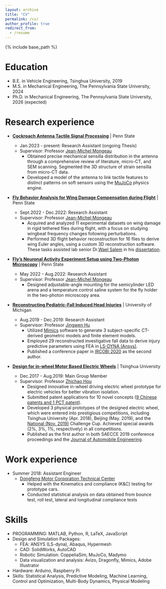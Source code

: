 ```yaml
---
layout: archive
title: "CV"
permalink: /cv/
author_profile: true
redirect_from:
  - /resume
---
```


{% include base_path %}

Education
======
* B.E. in Vehicle Engineering, Tsinghua University, 2019
* M.S. in Mechanical Engineering, The Pennsylvania State University, 2024
* Ph.D. in Mechanical Engineering, The Pennsylvania State University, 2026 (expected)

Research experience
======
* [**Cockroach Antenna Tactile Signal Processing**](https://lingsheng-meng.github.io/research/research-1) \| Penn State
  * Jan.2023 - present: Research Assistant (ongoing Thesis)
  * Supervisor: Professor [Jean-Michel Mongeau](https://sites.psu.edu/mongeau/PIbio/)
    * Obtained precise mechanical sensilla distribution in the antenna through a comprehensive review of literature, micro-CT, and SEM scanning. Segmented the 3D structure of strain sensilla from micro-CT data.
    * Developed a model of the antenna to link tactile features to distinct patterns on soft sensors using the [MuJoCo](https://mujoco.readthedocs.io/en/stable/overview.html) physics engine.

* [**Fly Behavior Analysis for Wing Damage Compensation during Flight**](https://lingsheng-meng.github.io/research/research-fly_wing) \| Penn State
  * Sept.2022 - Dec.2022: Research Assistant
  * Supervisor: Professor [Jean-Michel Mongeau](https://sites.psu.edu/mongeau/PIbio/)
    * Acquired and analyzed 11 experimental datasets on wing damage in rigid tethered flies during flight, with a focus on studying wingbeat frequency changes following perturbations.
    * Performed 3D flight behavior reconstruction for 16 flies to derive wing Euler angles, using a custom 3D reconstruction software. These tasks assisted lab senior Dr.[Wael Salem](https://www.linkedin.com/in/wael-salem/) in his [dissertation](https://etda.libraries.psu.edu/catalog/19881was29).

* [**Fly’s Neuronal Activity Experiment Setup using Two-Photon Microscopy**](https://lingsheng-meng.github.io/design/design-1) \| Penn State
  * May 2022 - Aug.2022: Research Assistant
  * Supervisor: Professor [Jean-Michel Mongeau](https://sites.psu.edu/mongeau/PIbio/)
    * Designed adjustable-angle mounting for the semicylinder LED arena and a temperature control saline system for the fly holder in the two-photon microscopy area.

* [**Reconstructing Pediatric-Fall Induced Head Injuries**](https://lingsheng-meng.github.io/research/research-0) \| University of Michigan
  * Aug.2019 - Dec.2019: Research Assistant
  * Supervisor: Professor [Jingwen Hu](https://sites.google.com/umich.edu/jingwenhu/home)
    * Utilized [Mimics](https://www.materialise.com/en/healthcare/mimics-innovation-suite/mimics) software to generate 3 subject-specific CT-derived geometric models and finite element models.
    * Employed 29 reconstructed investigative fall data to derive injury predictive parameters using FEA in [LS-DYNA (Ansys)](https://www.ansys.com/products/structures/ansys-ls-dyna).
    * Published a conference paper in [IRCOBI 2020](http://www.ircobi.org/wordpress/downloads/irc20-asia/pdf-files/2046a.pdf) as the second author.

* [**Design for in-wheel Motor Based Electric Wheels**](https://lingsheng-meng.github.io/research/research-2) \| Tsinghua University
  * Dec.2017 - Aug.2019: Main Group Member
  * Supervisor: Professor [Zhichao Hou](https://ieeexplore.ieee.org/author/37085377720)
    * Designed innovative in-wheel driving electric wheel prototype for electric vehicles for better vibration isolation.
    * Submitted patent applications for 10 novel concepts ([9 Chinese patents and 1 PCT patent](https://patents.google.com/?inventor=%E5%AD%9F%E4%BB%A4%E7%9B%9B)).
    * Developed 3 physical prototypes of the designed electric wheel, which were entered into prestigious competitions, including Tsinghua University (Apr. 2018), Beijing (May. 2019), and the [National (Nov. 2019)](http://www.svm.tsinghua.edu.cn/essay/12/1543.html) Challenge Cup. Achieved special awards (2%, 3%, 1%, respectively) in all competitions.
    * Published as the first author in both SAECCE 2019 conference proceedings and the [Journal of Automobile Engineering](https://journals.sagepub.com/doi/10.1177/0954407020921736).

Work experience
======
* Summer 2018: Assistant Engineer
  * [Dongfeng Motor Corporation Technical Center](http://www.dongfeng-global.com/)
    * Helped with the Kinematics and compliance (K&C) testing for prototype cars.
    * Conducted statistical analysis on data obtained from bounce test, roll test, lateral and longitudinal compliance tests
  
Skills
======
* PROGRAMMING: MATLAB, Python, R, LaTeX, JavaScript
* Design and Simulation Packages:
  * FEA: ANSYS (LS-dyna), Abaqus, Hypermesh
  * CAD: SolidWorks, AutoCAD
  * Robotic Simulation: CoppeliaSim, MuJoCo, Madymo
  * Data visualization and analysis: Avizo, Dragonfly, Mimics, Adobe Illustrator
* Hardware: Arduino, Raspberry Pi
* Skills: Statistical Analysis, Predictive Modeling, Machine Learning, Control and Optimization, Multi-Body Dynamics, Physical Modeling

<!--
Publications
======
  <ul>{% for post in site.publications %}
    {% include archive-single-cv.html %}
  {% endfor %}</ul>
  
Talks
======
  <ul>{% for post in site.talks %}
    {% include archive-single-talk-cv.html %}
  {% endfor %}</ul>
  
Teaching
======
  <ul>{% for post in site.teaching %}
    {% include archive-single-cv.html %}
  {% endfor %}</ul>
  
Service and leadership
======
* Currently signed in to 43 different slack teams
-->
